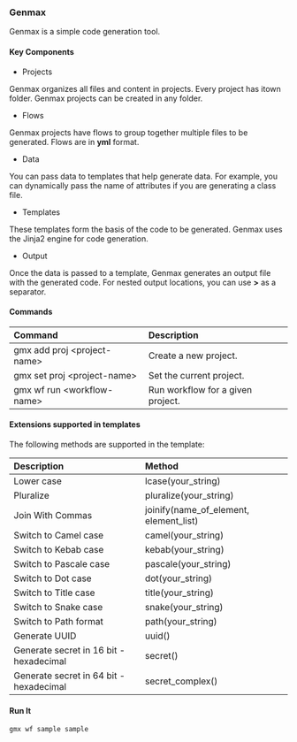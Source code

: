 ### Genmax

Genmax is a simple code generation tool.

#### Key Components

- Projects

Genmax organizes all files and content in projects. Every project has itown folder. Genmax projects can be created in any folder.

- Flows

Genmax projects have flows to group together multiple files to be generated. Flows are in **yml** format.

- Data

You can pass data to templates that help generate data. For example, you can dynamically pass the name of attributes if you are generating a class file.

- Templates

These templates form the basis of the code to be generated. Genmax uses the Jinja2 engine for code generation.

- Output

Once the data is passed to a template, Genmax generates an output file with the generated code. For nested output locations, you can use **>** as a separator.

#### Commands

| Command | Description |
|:---|:---|
|gmx add proj \<project-name> | Create a new project.|
|gmx set proj \<project-name> | Set the current project.|
|gmx wf run \<workflow-name> | Run workflow for a given project.|

#### Extensions supported in templates

The following methods are supported in the template:

| Description | Method |
|:---|:---|
|Lower case| lcase(your_string)|
|Pluralize| pluralize(your_string)|
|Join With Commas| joinify(name_of_element, element_list)|
|Switch to Camel case| camel(your_string)|
|Switch to Kebab case| kebab(your_string)|
|Switch to Pascale case| pascale(your_string)|
|Switch to Dot case| dot(your_string)|
|Switch to Title case| title(your_string)|
|Switch to Snake case| snake(your_string)|
|Switch to Path format| path(your_string)|
|Generate UUID| uuid()|
|Generate secret in 16 bit - hexadecimal| secret()|
|Generate secret in 64 bit - hexadecimal| secret_complex()|

#### Run It

```bash
gmx wf sample sample
```